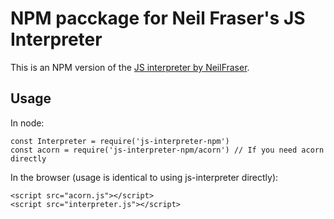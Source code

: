 # NPM pacckage for Neil Fraser's JS Interpreter

This is an NPM version of the [JS interpreter by NeilFraser](https://github.com/NeilFraser/JS-Interpreter).

## Usage

In node:

    const Interpreter = require('js-interpreter-npm')
    const acorn = require('js-interpreter-npm/acorn') // If you need acorn directly

 In the browser (usage is identical to using js-interpreter directly):

    <script src="acorn.js"></script>
    <script src="interpreter.js"></script>
